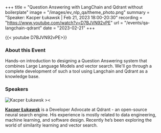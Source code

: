 +++
title = "Question Answering with LangChain and Qdrant without boilerplate"
image = "/images/ev_nlp_qa/theme_photo.png"
summary = "Speaker: Kacper Łukawsk | Feb 21, 2023 18:00-20:30"
recording = "https://www.youtube.com/watch?v=D7BJVN92vPE"
url = "/events/qa-langchain-qdrant"
date = "2023-02-21"
+++

<!--more-->
{{< youtube  D7BJVN92vPE>}}

<!-- ![Question Answering with LangChainand Qdrant without boilerplate><](/images/ev_nlp_qa/theme_photo.png) -->

<!-- ### Location

[Munich🥨NLP Discord Server](https://discord.gg/dtzejn3a6p?event=1070704850985287701). -->


### About this Event

Hands-on introduction to designing a Question Answering system that combines Large Language Models and vector search. We'll go through a complete development of such a tool using Langchain and Qdrant as a knowledge base.

### Speakers

![Kacper Łukawsk ><](https://media.licdn.com/dms/image/C4D03AQFJw2RLNROWZA/profile-displayphoto-shrink_200_200/0/1551536249197?e=1680739200&v=beta&t=tm8JPsO8rjE6P7EZjcK4cXa7G1BdfNeLwa_qu1KMl4U)

[**Kacper Łukawsk**](https://www.linkedin.com/in/kacperlukawski/) is a Developer Advocate at Qdrant - an open-source neural search engine. His experience is mostly related to data engineering, machine learning, and software design. Recently he’s been exploring the world of similarity learning and vector search.